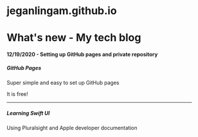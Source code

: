 # jeganlingam.github.io


<h1>What's new - My tech blog</h1>
<h4>12/19/2020 - Setting up GitHub pages and private repository </h4>

<h5>GitHub Pages</h5>
<p>Super simple and easy to set up GitHub pages</p>
<p>It is free!</p>

<hr>

<h5>Learning Swift UI</h5>
<p>Using Pluralsight and Apple developer documentation</p>
